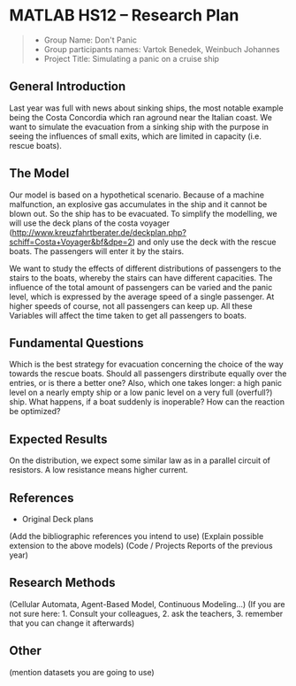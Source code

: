 # MATLAB HS12 – Research Plan 

> * Group Name: Don't Panic
> * Group participants names: Vartok Benedek, Weinbuch Johannes 
> * Project Title: Simulating a panic on a cruise ship 

## General Introduction

Last year was full with news about sinking ships, the most notable example being the Costa Concordia which ran aground near the Italian coast. We want to simulate the evacuation from a sinking ship with the purpose in seeing the influences of small exits, which are limited in capacity (i.e. rescue boats).

## The Model

Our model is based on a hypothetical scenario. Because of a machine malfunction, an explosive gas accumulates in the ship and it cannot be blown out. So the ship has to be evacuated. To simplify the modelling, we will use the deck plans of the costa voyager (http://www.kreuzfahrtberater.de/deckplan.php?schiff=Costa+Voyager&bf&dpe=2) and only use the deck with the rescue boats. The passengers will enter it by the stairs.

We want to study the effects of different distributions of passengers to the stairs to the boats, whereby the stairs can have different capacities. The influence of the total amount of passengers can be varied and the panic level, which is expressed by the average speed of a single passenger. At higher speeds of course, not all passengers can keep up. All these Variables will affect the time taken to get all passengers to boats.

## Fundamental Questions

Which is the best strategy for evacuation concerning the choice of the way towards the rescue boats. Should all passengers dirstribute equally over the entries, or is there a better one? Also, which one takes longer: a high panic level on a nearly empty ship or a low panic level on a very full (overfull?) ship. What happens, if a boat suddenly is inoperable? How can the reaction be optimized?

## Expected Results

On the distribution, we expect some similar law as in a parallel circuit of resistors. A low resistance means higher current. 

## References 

- Original Deck plans

(Add the bibliographic references you intend to use)
(Explain possible extension to the above models)
(Code / Projects Reports of the previous year)


## Research Methods

(Cellular Automata, Agent-Based Model, Continuous Modeling...) (If you are not sure here: 1. Consult your colleagues, 2. ask the teachers, 3. remember that you can change it afterwards)


## Other

(mention datasets you are going to use)
